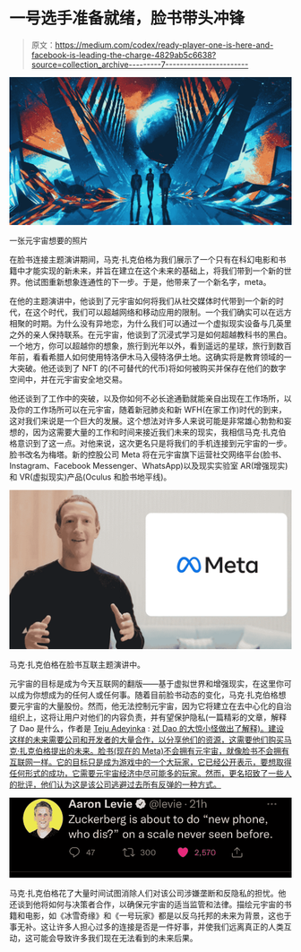 # 一号选手准备就绪，脸书带头冲锋

> 原文：<https://medium.com/codex/ready-player-one-is-here-and-facebook-is-leading-the-charge-4829ab5c6638?source=collection_archive---------7----------------------->

![](img/1a2fa3e8ff6b4d84022aaf2dbc437884.png)

一张元宇宙想要的照片

在脸书连接主题演讲期间，马克·扎克伯格为我们展示了一个只有在科幻电影和书籍中才能实现的新未来，并旨在建立在这个未来的基础上，将我们带到一个新的世界。他试图重新想象连通性的下一步。于是，他带来了一个新名字，meta。

在他的主题演讲中，他谈到了元宇宙如何将我们从社交媒体时代带到一个新的时代，在这个时代，我们可以超越网络和移动应用的限制。一个我们确实可以在远方相聚的时期。为什么没有异地恋，为什么我们可以通过一个虚拟现实设备与几英里之外的亲人保持联系。在元宇宙，他谈到了沉浸式学习是如何超越教科书的黑白。一个地方，你可以超越你的想象，旅行到光年以外，看到遥远的星球，旅行到数百年前，看看希腊人如何使用特洛伊木马入侵特洛伊土地。这确实将是教育领域的一大突破。他还谈到了 NFT 的(不可替代的代币)将如何被购买并保存在他们的数字空间中，并在元宇宙安全地交易。

他还谈到了工作中的突破，以及你如何不必长途通勤就能亲自出现在工作场所，以及你的工作场所可以在元宇宙，随着新冠肺炎和新 WFH(在家工作)时代的到来，这对我们来说是一个巨大的发展。这个想法对许多人来说可能是非常雄心勃勃和妄想的，因为这需要大量的工作和时间来接近我们未来的现实，我相信马克·扎克伯格意识到了这一点。对他来说，这次更名只是将我们的手机连接到元宇宙的一步。脸书改名为梅塔。新的控股公司 Meta 将在元宇宙旗下运营社交网络平台(脸书、Instagram、Facebook Messenger、WhatsApp)以及现实实验室 AR(增强现实)和 VR(虚拟现实)产品(Oculus 和脸书地平线)。

![](img/65068200986390b5058607f38c40febe.png)

马克·扎克伯格在脸书互联主题演讲中。

元宇宙的目标是成为今天互联网的翻版——基于虚拟世界和增强现实，在这里你可以成为你想成为的任何人或任何事。随着目前脸书动态的变化，马克·扎克伯格想要元宇宙的大量股份。然而，他无法控制元宇宙，因为它将建立在去中心化的自治组织上，这将让用户对他们的内容负责，并有望保护隐私(一篇精彩的文章，解释了 Dao 是什么，作者是 [Teju Adeyinka](https://medium.com/u/840467137bce?source=post_page-----4829ab5c6638--------------------------------) : [对 Dao 的大惊小怪做出了解释)。建设这样的未来需要公司和开发者的大量合作，以分享他们的资源，这需要他们购买马克·扎克伯格提出的未来。脸书(现在的 Meta)不会拥有元宇宙，就像脸书不会拥有互联网一样。它的目标只是成为游戏中的一个大玩家，它已经公开表示，要想取得任何形式的成功，它需要元宇宙经济中尽可能多的玩家。然而，更名招致了一些人的批评，他们认为这是该公司逃避过去所有反弹的一种方式。](https://teju.mirror.xyz/)

![](img/00223d335587a1237020fc37dd1688a3.png)

马克·扎克伯格花了大量时间试图消除人们对该公司涉嫌垄断和反隐私的担忧。他还谈到他将如何与决策者合作，以确保元宇宙的适当监管和法律。描绘元宇宙的书籍和电影，如《冰雪奇缘》和《一号玩家》都是以反乌托邦的未来为背景，这也于事无补。这让许多人担心过多的连接是否是一件好事，并使我们远离真正的人类互动，这可能会导致许多我们现在无法看到的未来后果。